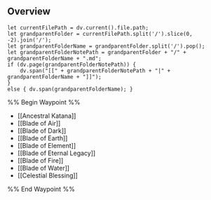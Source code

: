 ## Overview
```dataviewjs
let currentFilePath = dv.current().file.path;
let grandparentFolder = currentFilePath.split('/').slice(0, -2).join('/');
let grandparentFolderName = grandparentFolder.split('/').pop();
let grandparentFolderNotePath = grandparentFolder + "/" + grandparentFolderName + ".md";
if (dv.page(grandparentFolderNotePath)) {
	dv.span("[[" + grandparentFolderNotePath + "|" + grandparentFolderName + "]]");
}
else { dv.span(grandparentFolderName); }
```
%% Begin Waypoint %%
- [[Ancestral Katana]]
- [[Blade of Air]]
- [[Blade of Dark]]
- [[Blade of Earth]]
- [[Blade of Element]]
- [[Blade of Eternal Legacy]]
- [[Blade of Fire]]
- [[Blade of Water]]
- [[Celestial Blessing]]

%% End Waypoint %%

